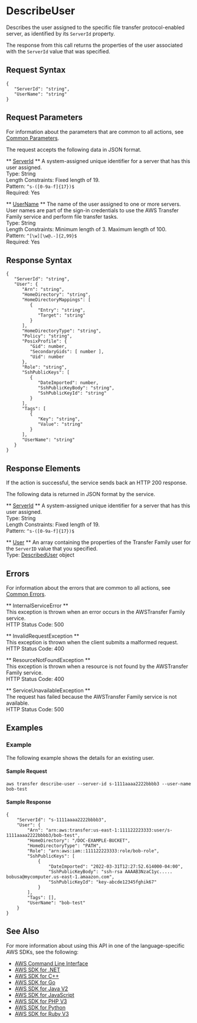 # DescribeUser<a name="API_DescribeUser"></a>

Describes the user assigned to the specific file transfer protocol\-enabled server, as identified by its `ServerId` property\.

The response from this call returns the properties of the user associated with the `ServerId` value that was specified\.

## Request Syntax<a name="API_DescribeUser_RequestSyntax"></a>

```
{
   "ServerId": "string",
   "UserName": "string"
}
```

## Request Parameters<a name="API_DescribeUser_RequestParameters"></a>

For information about the parameters that are common to all actions, see [Common Parameters](CommonParameters.md)\.

The request accepts the following data in JSON format\.

 ** [ServerId](#API_DescribeUser_RequestSyntax) **   <a name="TransferFamily-DescribeUser-request-ServerId"></a>
A system\-assigned unique identifier for a server that has this user assigned\.  
Type: String  
Length Constraints: Fixed length of 19\.  
Pattern: `^s-([0-9a-f]{17})$`   
Required: Yes

 ** [UserName](#API_DescribeUser_RequestSyntax) **   <a name="TransferFamily-DescribeUser-request-UserName"></a>
The name of the user assigned to one or more servers\. User names are part of the sign\-in credentials to use the AWS Transfer Family service and perform file transfer tasks\.  
Type: String  
Length Constraints: Minimum length of 3\. Maximum length of 100\.  
Pattern: `^[\w][\w@.-]{2,99}$`   
Required: Yes

## Response Syntax<a name="API_DescribeUser_ResponseSyntax"></a>

```
{
   "ServerId": "string",
   "User": { 
      "Arn": "string",
      "HomeDirectory": "string",
      "HomeDirectoryMappings": [ 
         { 
            "Entry": "string",
            "Target": "string"
         }
      ],
      "HomeDirectoryType": "string",
      "Policy": "string",
      "PosixProfile": { 
         "Gid": number,
         "SecondaryGids": [ number ],
         "Uid": number
      },
      "Role": "string",
      "SshPublicKeys": [ 
         { 
            "DateImported": number,
            "SshPublicKeyBody": "string",
            "SshPublicKeyId": "string"
         }
      ],
      "Tags": [ 
         { 
            "Key": "string",
            "Value": "string"
         }
      ],
      "UserName": "string"
   }
}
```

## Response Elements<a name="API_DescribeUser_ResponseElements"></a>

If the action is successful, the service sends back an HTTP 200 response\.

The following data is returned in JSON format by the service\.

 ** [ServerId](#API_DescribeUser_ResponseSyntax) **   <a name="TransferFamily-DescribeUser-response-ServerId"></a>
A system\-assigned unique identifier for a server that has this user assigned\.  
Type: String  
Length Constraints: Fixed length of 19\.  
Pattern: `^s-([0-9a-f]{17})$` 

 ** [User](#API_DescribeUser_ResponseSyntax) **   <a name="TransferFamily-DescribeUser-response-User"></a>
An array containing the properties of the Transfer Family user for the `ServerID` value that you specified\.  
Type: [DescribedUser](API_DescribedUser.md) object

## Errors<a name="API_DescribeUser_Errors"></a>

For information about the errors that are common to all actions, see [Common Errors](CommonErrors.md)\.

 ** InternalServiceError **   
This exception is thrown when an error occurs in the AWSTransfer Family service\.  
HTTP Status Code: 500

 ** InvalidRequestException **   
This exception is thrown when the client submits a malformed request\.  
HTTP Status Code: 400

 ** ResourceNotFoundException **   
This exception is thrown when a resource is not found by the AWSTransfer Family service\.  
HTTP Status Code: 400

 ** ServiceUnavailableException **   
The request has failed because the AWSTransfer Family service is not available\.  
HTTP Status Code: 500

## Examples<a name="API_DescribeUser_Examples"></a>

### Example<a name="API_DescribeUser_Example_1"></a>

The following example shows the details for an existing user\.

#### Sample Request<a name="API_DescribeUser_Example_1_Request"></a>

```
aws transfer describe-user --server-id s-1111aaaa2222bbbb3 --user-name bob-test
```

#### Sample Response<a name="API_DescribeUser_Example_1_Response"></a>

```
{
    "ServerId": "s-1111aaaa2222bbbb3",
    "User": {
        "Arn": "arn:aws:transfer:us-east-1:111122223333:user/s-1111aaaa2222bbbb3/bob-test",
        "HomeDirectory": "/DOC-EXAMPLE-BUCKET",
        "HomeDirectoryType": "PATH",
        "Role": "arn:aws:iam::111122223333:role/bob-role",
        "SshPublicKeys": [
            {
                "DateImported": "2022-03-31T12:27:52.614000-04:00",
                "SshPublicKeyBody": "ssh-rsa AAAAB3NzaC1yc..... bobusa@mycomputer.us-east-1.amaazon.com",
                "SshPublicKeyId": "key-abcde12345fghik67"
            }
        ],
        "Tags": [],
        "UserName": "bob-test"
    }
}
```

## See Also<a name="API_DescribeUser_SeeAlso"></a>

For more information about using this API in one of the language\-specific AWS SDKs, see the following:
+  [AWS Command Line Interface](https://docs.aws.amazon.com/goto/aws-cli/transfer-2018-11-05/DescribeUser) 
+  [AWS SDK for \.NET](https://docs.aws.amazon.com/goto/DotNetSDKV3/transfer-2018-11-05/DescribeUser) 
+  [AWS SDK for C\+\+](https://docs.aws.amazon.com/goto/SdkForCpp/transfer-2018-11-05/DescribeUser) 
+  [AWS SDK for Go](https://docs.aws.amazon.com/goto/SdkForGoV1/transfer-2018-11-05/DescribeUser) 
+  [AWS SDK for Java V2](https://docs.aws.amazon.com/goto/SdkForJavaV2/transfer-2018-11-05/DescribeUser) 
+  [AWS SDK for JavaScript](https://docs.aws.amazon.com/goto/AWSJavaScriptSDK/transfer-2018-11-05/DescribeUser) 
+  [AWS SDK for PHP V3](https://docs.aws.amazon.com/goto/SdkForPHPV3/transfer-2018-11-05/DescribeUser) 
+  [AWS SDK for Python](https://docs.aws.amazon.com/goto/boto3/transfer-2018-11-05/DescribeUser) 
+  [AWS SDK for Ruby V3](https://docs.aws.amazon.com/goto/SdkForRubyV3/transfer-2018-11-05/DescribeUser) 
